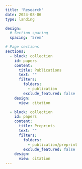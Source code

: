 ```yaml
---
title: 'Research'
date: 2024-08-06
type: landing

design:
  # Section spacing
  spacing: '5rem'

# Page sections
sections:
  - block: collection
    id: papers
    content:
      title: Publications
      text: ""
      filters:
        folders:
          - publication
        exclude_featured: false
    design:
      view: citation

  - block: collection
    id: papers
    content:
      title: Preprints
      text: ""
      filters:
        folders:
          - publication/preprint
        exclude_featured: false
    design:
      view: citation  
---
```

